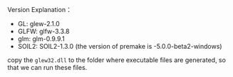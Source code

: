 Version Explanation：

- GL: glew-2.1.0
- GLFW: glfw-3.3.8
- glm: glm-0.9.9.1
- SOIL2: SOIL2-1.3.0 (the version of premake is -5.0.0-beta2-windows)

copy the `glew32.dll` to the folder where executable files are generated, so that we can run these files.
